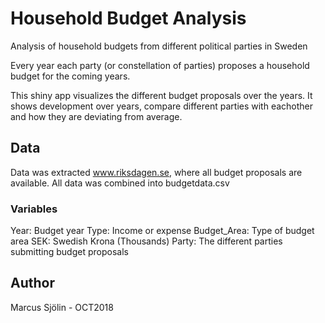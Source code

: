 # Household Budget Analysis 
Analysis of household budgets from different political parties in Sweden

Every year each party (or constellation of parties) proposes a household budget for the coming years. 

This shiny app visualizes the different budget proposals over the years. 
It shows development over years, compare different parties with eachother and how they are deviating from average. 

## Data
Data was extracted www.riksdagen.se, where all budget proposals are available. 
All data was combined into budgetdata.csv

### Variables 
Year: Budget year
Type: Income or expense
Budget_Area: Type of budget area
SEK: Swedish Krona (Thousands)
Party: The different parties submitting budget proposals

## Author
Marcus Sjölin - OCT2018

